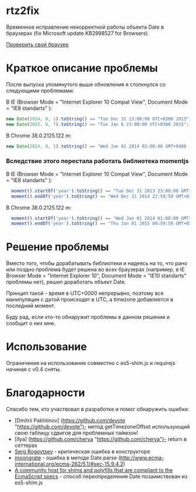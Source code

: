 rtz2fix
=======

Временное исправление некорректной работы объекта Date в браузерах (fix Microsoft update KB2998527 for Browsers).

[Проверить свой браузер](https://rawgit.com/yuriy-sedinkin/rtz2fix/master/test_browser.html)

# Краткое описание проблемы #

После выпуска упомянутого выше обновления я столкнулся со следующими проблемами:

В IE (Browser Mode = "Internet Explorer 10 Compat View", Document Mode = "IE8 standarts" ):
```js
new Date(2014, 0, 1).toString() == "Tue Dec 31 23:00:00 UTC+0300 2013";
new Date(2015, 0, 7).toString() == "Tue Jan 6 23:00:00 UTC+0300 2015";
```
В Chrome 38.0.2125.122 m:
```js
new Date(2014, 0, 1).toString() == "Wed Jan 01 2014 01:00:00 GMT+0400 (Russia TZ 2 Daylight Time)"
```
### Вследствие этого перестала работать библиотека momentjs ###
В IE (Browser Mode = "Internet Explorer 10 Compat View", Document Mode = "IE8 standarts" ):
```js
  moment().startOf('year').toString() == "Tue Dec 31 2013 23:00:00 GMT+0300";
  moment().endOf('year').toString() == "Wed Dec 31 2014 22:59:59 GMT+0300";
```  
В Chrome 38.0.2125.122 m:
```js
  moment().startOf('year').toString() == "Wed Jan 01 2014 01:00:00 GMT+0400"
  moment().endOf('year').toString() == "Thu Jan 01 2015 00:59:59 GMT+0300"
```
# Решение проблемы #
Вместо того, чтобы дорабатывать библиотеки и надеясь на то, что рано или поздно проблема будет решена во всех браузерах (например, в IE Browser Mode = "Internet Explorer 10", Document Mode = "IE10 standarts" проблемы нет), решил доработать объект Date.

Принцип такой - время в UTC+0000 непрерывно, поэтому все манипуляции с датой происходят в UTC, а timezonе добавляется в последний момент.

Буду рад, если кто-то обнаружит проблемы в данном решении и сообщит о них мне.

# Использование #
Ограничения на использование совместно с es5-shim.js и requirejs начиная с v0.4 сняты.

# Благодарности #
Спасибо тем, кто участвовал в разработке и помог обнаружить ошибки:

- [Dmitrii Pakhtinov] (https://github.com/devote "https://github.com/devote")- метод getTimezoneOffset использующий свою таблицу сдвигов для проблемных таймзон!
- [Ilya] (https://github.com/cherya "https://github.com/cherya")- return в сеттерах
- [Serg Rogovtsev](https://github.com/srogovtsev "https://github.com/srogovtsev") - критическая ошибка в конструкторе
- [moongrate](https://github.com/moongrate "https://github.com/moongrate") - ошибка в методе Date.parse (http://www.ecma-international.org/ecma-262/5.1/#sec-15.9.4.2)
- [A community host for shims and polyfills that are compliant to the EcmaScript specs](https://github.com/es-shims/es5-shim "es5-shim") - способ переопределения Date позаимствован из es5-shim.js

